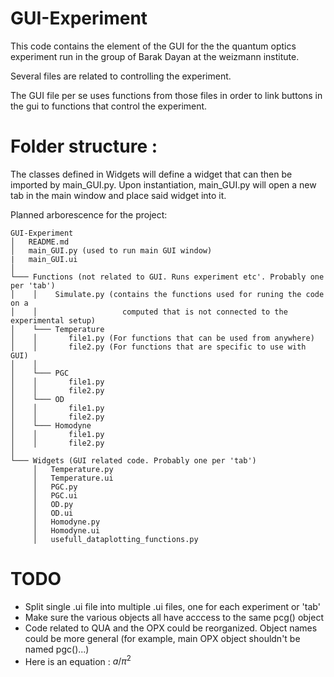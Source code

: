# GUI-Experiment

This code contains the element of the GUI for the the quantum optics
experiment run in the group of Barak Dayan at the weizmann institute. 

Several files are related to controlling the experiment. 

The GUI file per se uses functions from those files in order to link buttons 
in the gui to functions that control the experiment. 

# Folder structure :

The classes defined in Widgets will define a widget that can then be imported
by main_GUI.py. Upon instantiation, main_GUI.py will open a new tab in the main
window and place said widget into it. 


Planned arborescence for the project:

```
GUI-Experiment 
│   README.md
│   main_GUI.py (used to run main GUI window)
|   main_GUI.ui
│
└─── Functions (not related to GUI. Runs experiment etc'. Probably one per 'tab')
│    │    Simulate.py (contains the functions used for runing the code on a 
│    │                   computed that is not connected to the experimental setup)
│    └─── Temperature
│    │       file1.py (For functions that can be used from anywhere)
│    │       file2.py (For functions that are specific to use with GUI)
│    │   
│    └─── PGC
│    │       file1.py
│    │       file2.py
│    └─── OD
│    │       file1.py
│    │       file2.py
│    └─── Homodyne
│    │       file1.py
│    │       file2.py
│
└─── Widgets (GUI related code. Probably one per 'tab')
     │   Temperature.py
     │   Temperature.ui
     │   PGC.py
     │   PGC.ui
     │   OD.py
     │   OD.ui
     │   Homodyne.py 
     │   Homodyne.ui
     │   usefull_dataplotting_functions.py 
```

# TODO

* Split single .ui file into multiple .ui files, one for each experiment or 'tab'
* Make sure the various objects all have acccess to the same pcg() object
* Code related to QUA and the OPX could be reorganized. Object names could be more general (for example, 
main OPX object shouldn't be named pgc()...)
* Here is an equation : $a/\pi^2$  

